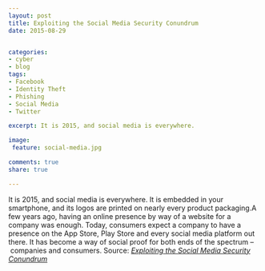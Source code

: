 ```yaml
---
layout: post
title: Exploiting the Social Media Security Conundrum
date: 2015-08-29


categories:
- cyber
- blog
tags:
- Facebook
- Identity Theft
- Phishing
- Social Media
- Twitter

excerpt: It is 2015, and social media is everywhere.

image:
 feature: social-media.jpg

comments: true
share: true

---
```


<p>It is 2015, and social media is everywhere. It is embedded in your smartphone, and its logos are printed on nearly every product packaging.A few years ago, having an online presence by way of a website for a company was enough. Today, consumers expect a company to have a presence on the App Store, Play Store and every social media platform out there. It has become a way of social proof for both ends of the spectrum –&nbsp;companies and consumers. Source: <em><a href="http://www.tripwire.com/state-of-security/risk-based-security-for-executives/connecting-security-to-the-business/exploiting-the-social-media-security-conundrum/">Exploiting the Social Media Security Conundrum</a></em></p>
